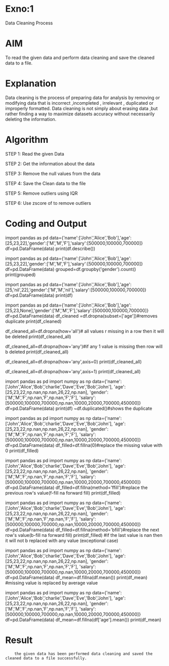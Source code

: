 # Exno:1
Data Cleaning Process

# AIM
To read the given data and perform data cleaning and save the cleaned data to a file.

# Explanation
Data cleaning is the process of preparing data for analysis by removing or modifying data that is incorrect ,incompleted , irrelevant , duplicated or improperly formatted. Data cleaning is not simply about erasing data ,but rather finding a way to maximize datasets accuracy without necessarily deleting the information.

# Algorithm
STEP 1: Read the given Data

STEP 2: Get the information about the data

STEP 3: Remove the null values from the data

STEP 4: Save the Clean data to the file

STEP 5: Remove outliers using IQR

STEP 6: Use zscore of to remove outliers

# Coding and Output 
import pandas as pd
data={'name':['John','Alice','Bob'],'age':[25,23,22],'gender':['M','M','F'],'salary':[500000,100000,700000]}
df=pd.DataFrame(data)
print(df.describe())

import pandas as pd
data={'name':['John','Alice','Bob'],'age':[25,23,22],'gender':['M','M','F'],'salary':[500000,100000,700000]}
df=pd.DataFrame(data)
grouped=df.groupby('gender').count()
print(grouped)

import pandas as pd
data={'name':['John','Alice','Bob'],'age':[25,'nil',22],'gender':['M','M','nil'],'salary':[500000,100000,700000]}
df=pd.DataFrame(data)
print(df)

import pandas as pd
data={'name':['John','Alice','Bob'],'age':[25,23,None],'gender':['M','M','F'],'salary':[500000,100000,700000]}
df=pd.DataFrame(data)
df_cleaned =df.dropna(subset=['age'])#removes duplicate
print(df_cleaned)


df_cleaned_all=df.dropna(how='all')# all values r missing in a row then it will be deleted
print(df_cleaned_all)

df_cleaned_all=df.dropna(how='any')#if any 1 value is missing then row will b deleted
print(df_cleaned_all)

df_cleaned_all=df.dropna(how='any',axis=0)
print(df_cleaned_all)

df_cleaned_all=df.dropna(how='any',axis=1)
print(df_cleaned_all)

import pandas as pd
import numpy as np
data={'name':['John','Alice','Bob','charlie','Dave','Eve','Bob','John'],
      'age':[25,23,22,np.nan,np.nan,26,22,np.nan],
      'gender':['M','M','F',np.nan,'F',np.nan,'F','F'],
      'salary':[500000,100000,700000,np.nan,10000,20000,700000,450000]}
df=pd.DataFrame(data)
print(df)
~df.duplicated()#shows the duplicate


import pandas as pd
import numpy as np
data={'name':['John','Alice','Bob','charlie','Dave','Eve','Bob','John'],
      'age':[25,23,22,np.nan,np.nan,26,22,np.nan],
      'gender':['M','M','F',np.nan,'F',np.nan,'F','F'],
      'salary':[500000,100000,700000,np.nan,10000,20000,700000,450000]}
df=pd.DataFrame(data)
df_filled=df.fillna(0)#replace the missing value with 0
print(df_filled)

import pandas as pd
import numpy as np
data={'name':['John','Alice','Bob','charlie','Dave','Eve','Bob','John'],
      'age':[25,23,22,np.nan,np.nan,26,22,np.nan],
      'gender':['M','M','F',np.nan,'F',np.nan,'F','F'],
      'salary':[500000,100000,700000,np.nan,10000,20000,700000,450000]}
df=pd.DataFrame(data)
df_filled=df.fillna(method='ffill')#replace the previous row's value(f-fill na forward fill)
print(df_filled)


import pandas as pd
import numpy as np
data={'name':['John','Alice','Bob','charlie','Dave','Eve','Bob','John'],
      'age':[25,23,22,np.nan,np.nan,26,22,np.nan],
      'gender':['M','M','F',np.nan,'F',np.nan,'F','F'],
      'salary':[500000,100000,700000,np.nan,10000,20000,700000,450000]}
df=pd.DataFrame(data)
df_filled=df.fillna(method='bfill')#replace the next row's value(b-fill na forward fill)
print(df_filled)
#if the last value is nan then it will not b replaced with any value (exceptional case)

import pandas as pd
import numpy as np
data={'name':['John','Alice','Bob','charlie','Dave','Eve','Bob','John'],
      'age':[25,23,22,np.nan,np.nan,26,22,np.nan],
      'gender':['M','M','F',np.nan,'F',np.nan,'F','F'],
      'salary':[500000,100000,700000,np.nan,10000,20000,700000,450000]}
df=pd.DataFrame(data)
df_mean=df.fillna(df.mean())
print(df_mean)
#missing value is replaced by average value

import pandas as pd
import numpy as np
data={'name':['John','Alice','Bob','charlie','Dave','Eve','Bob','John'],
      'age':[25,23,22,np.nan,np.nan,26,22,np.nan],
      'gender':['M','M','F',np.nan,'F',np.nan,'F','F'],
      'salary':[500000,100000,700000,np.nan,10000,20000,700000,450000]}
df=pd.DataFrame(data)
df_mean=df.fillna(df['age'].mean())
print(df_mean)


# Result
        the given data has been performed data cleaning and saved the cleaned data to a file successfully.
